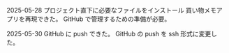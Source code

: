 2025-05-28
プロジェクト直下に必要なファイルをインストール
買い物メモアプリを再現できた。
GitHub で管理するための準備が必要。

2025-05-30
GitHub に push できた。
GitHub の push を ssh 形式に変更した。
